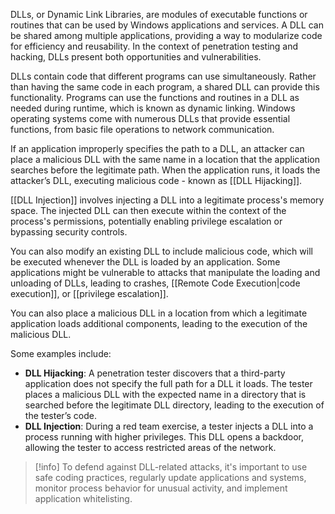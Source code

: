 DLLs, or Dynamic Link Libraries, are modules of executable functions or routines that can be used by Windows applications and services. A DLL can be shared among multiple applications, providing a way to modularize code for efficiency and reusability. In the context of penetration testing and hacking, DLLs present both opportunities and vulnerabilities.

DLLs contain code that different programs can use simultaneously. Rather than having the same code in each program, a shared DLL can provide this functionality. Programs can use the functions and routines in a DLL as needed during runtime, which is known as dynamic linking. Windows operating systems come with numerous DLLs that provide essential functions, from basic file operations to network communication.

If an application improperly specifies the path to a DLL, an attacker can place a malicious DLL with the same name in a location that the application searches before the legitimate path. When the application runs, it loads the attacker’s DLL, executing malicious code - known as [[DLL Hijacking]].

[[DLL Injection]] involves injecting a DLL into a legitimate process's memory space. The injected DLL can then execute within the context of the process's permissions, potentially enabling privilege escalation or bypassing security controls.

You can also modify an existing DLL to include malicious code, which will be executed whenever the DLL is loaded by an application. Some applications might be vulnerable to attacks that manipulate the loading and unloading of DLLs, leading to crashes, [[Remote Code Execution|code execution]], or [[privilege escalation]].

You can also place a malicious DLL in a location from which a legitimate application loads additional components, leading to the execution of the malicious DLL.

Some examples include:

- **DLL Hijacking**: A penetration tester discovers that a third-party application does not specify the full path for a DLL it loads. The tester places a malicious DLL with the expected name in a directory that is searched before the legitimate DLL directory, leading to the execution of the tester’s code.
- **DLL Injection**: During a red team exercise, a tester injects a DLL into a process running with higher privileges. This DLL opens a backdoor, allowing the tester to access restricted areas of the network.

> [!info]
> To defend against DLL-related attacks, it's important to use safe coding practices, regularly update applications and systems, monitor process behavior for unusual activity, and implement application whitelisting.
